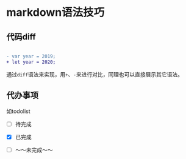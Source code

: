 # markdown语法技巧

## 代码diff

```diff

- var year = 2019;
+ let year = 2020;

```

通过`diff`语法来实现，用`+`、`-`来进行对比，同理也可以直接展示其它语法。


## 代办事项

如todolist

- [ ] 待完成
- [x] 已完成
- [ ] ～～未完成～～







































